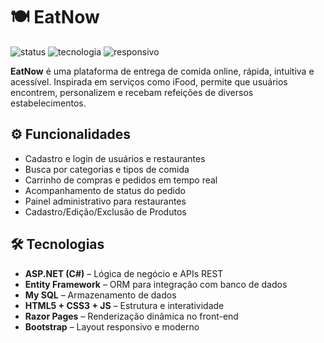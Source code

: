 # 🍽️ EatNow

![status](https://img.shields.io/badge/status-Finalizado-green)
![tecnologia](https://img.shields.io/badge/back--end-ASP.NET-blue)
![responsivo](https://img.shields.io/badge/design-responsivo-blue)

**EatNow** é uma plataforma de entrega de comida online, rápida, intuitiva e acessível. Inspirada em serviços como iFood, permite que usuários encontrem, personalizem e recebam refeições de diversos estabelecimentos.

## ⚙️ Funcionalidades

- Cadastro e login de usuários e restaurantes  
- Busca por categorias e tipos de comida  
- Carrinho de compras e pedidos em tempo real  
- Acompanhamento de status do pedido  
- Painel administrativo para restaurantes
- Cadastro/Edição/Exclusão de Produtos

## 🛠️ Tecnologias

- **ASP.NET (C#)** – Lógica de negócio e APIs REST  
- **Entity Framework** – ORM para integração com banco de dados  
- **My SQL** – Armazenamento de dados  
- **HTML5 + CSS3 + JS** – Estrutura e interatividade  
- **Razor Pages** – Renderização dinâmica no front-end  
- **Bootstrap** – Layout responsivo e moderno

